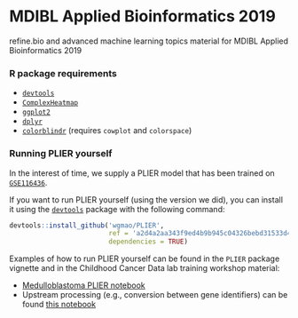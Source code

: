 # MDIBL Applied Bioinformatics 2019

refine.bio and advanced machine learning topics material for MDIBL Applied Bioinformatics 2019

### R package requirements

* [`devtools`](https://cran.r-project.org/web/packages/devtools/readme/README.html)
* [`ComplexHeatmap`](https://bioconductor.org/packages/release/bioc/html/ComplexHeatmap.html)
* [`ggplot2`](https://ggplot2.tidyverse.org/#installation)
* [`dplyr`](https://dplyr.tidyverse.org/#installation)
* [`colorblindr`](https://github.com/clauswilke/colorblindr#installation) (requires `cowplot` and `colorspace`)

### Running PLIER yourself

In the interest of time, we supply a PLIER model that has been trained on [`GSE116436`](https://www.refine.bio/experiments/GSE116436/drug-induced-change-in-gene-expression-across-nci-60-cell-lines-after-exposure-to-15-anticancer-agents-for-2-6-and-24h).

If you want to run PLIER yourself (using the version we did), you can install it using the [`devtools`](https://cran.r-project.org/web/packages/devtools/index.html) package with the following command:

```R
devtools::install_github('wgmao/PLIER', 
                         ref = 'a2d4a2aa343f9ed4b9b945c04326bebd31533d4d', 
                         dependencies = TRUE)
```
Examples of how to run PLIER yourself can be found in the `PLIER` package vignette and in the Childhood Cancer Data lab training workshop material: 

* [Medulloblastoma PLIER notebook](https://alexslemonade.github.io/training-modules/machine-learning/03-medulloblastoma_PLIER.nb.html)
* Upstream processing (e.g., conversion between gene identifiers) can be found [this notebook](https://alexslemonade.github.io/training-modules/machine-learning/01-medulloblastoma_data_prep.nb.html)
